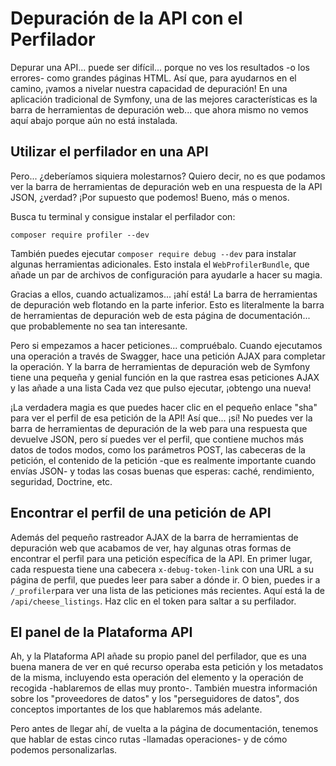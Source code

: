 # Depuración de la API con el Perfilador

Depurar una API... puede ser difícil... porque no ves los resultados -o los errores- como grandes páginas HTML. Así que, para ayudarnos en el camino, ¡vamos a nivelar nuestra capacidad de depuración! En una aplicación tradicional de Symfony, una de las mejores características es la barra de herramientas de depuración web... que ahora mismo no vemos aquí abajo porque aún no está instalada.

## Utilizar el perfilador en una API

Pero... ¿deberíamos siquiera molestarnos? Quiero decir, no es que podamos ver la barra de herramientas de depuración web en una respuesta de la API JSON, ¿verdad? ¡Por supuesto que podemos! Bueno, más o menos.

Busca tu terminal y consigue instalar el perfilador con:

```terminal
composer require profiler --dev
```

También puedes ejecutar `composer require debug --dev` para instalar algunas herramientas adicionales. Esto instala el `WebProfilerBundle`, que añade un par de archivos de configuración para ayudarle a hacer su magia.

Gracias a ellos, cuando actualizamos... ¡ahí está! La barra de herramientas de depuración web flotando en la parte inferior. Esto es literalmente la barra de herramientas de depuración web de esta página de documentación... que probablemente no sea tan interesante.

Pero si empezamos a hacer peticiones... compruébalo. Cuando ejecutamos una operación a través de Swagger, hace una petición AJAX para completar la operación. Y la barra de herramientas de depuración web de Symfony tiene una pequeña y genial función en la que rastrea esas peticiones AJAX y las añade a una lista Cada vez que pulso ejecutar, ¡obtengo una nueva!

¡La verdadera magia es que puedes hacer clic en el pequeño enlace "sha" para ver el perfil de esa petición de la API! Así que... ¡sí! No puedes ver la barra de herramientas de depuración de la web para una respuesta que devuelve JSON, pero sí puedes ver el perfil, que contiene muchos más datos de todos modos, como los parámetros POST, las cabeceras de la petición, el contenido de la petición -que es realmente importante cuando envías JSON- y todas las cosas buenas que esperas: caché, rendimiento, seguridad, Doctrine, etc.

## Encontrar el perfil de una petición de API

Además del pequeño rastreador AJAX de la barra de herramientas de depuración web que acabamos de ver, hay algunas otras formas de encontrar el perfil para una petición específica de la API. En primer lugar, cada respuesta tiene una cabecera `x-debug-token-link` con una URL a su página de perfil, que puedes leer para saber a dónde ir. O bien, puedes ir a `/_profiler`para ver una lista de las peticiones más recientes. Aquí está la de `/api/cheese_listings`. Haz clic en el token para saltar a su perfilador.

## El panel de la Plataforma API

Ah, y la Plataforma API añade su propio panel del perfilador, que es una buena manera de ver en qué recurso operaba esta petición y los metadatos de la misma, incluyendo esta operación del elemento y la operación de recogida -hablaremos de ellas muy pronto-. También muestra información sobre los "proveedores de datos" y los "perseguidores de datos", dos conceptos importantes de los que hablaremos más adelante.

Pero antes de llegar ahí, de vuelta a la página de documentación, tenemos que hablar de estas cinco rutas -llamadas operaciones- y de cómo podemos personalizarlas.
